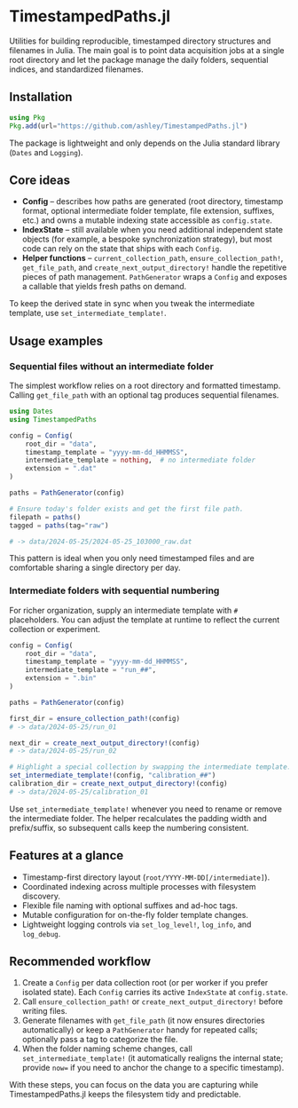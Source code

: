 # TimestampedPaths.jl

Utilities for building reproducible, timestamped directory structures and filenames in Julia. The main goal is to point data acquisition jobs at a single root directory and let the package manage the daily folders, sequential indices, and standardized filenames.

## Installation

```julia
using Pkg
Pkg.add(url="https://github.com/ashley/TimestampedPaths.jl")
```

The package is lightweight and only depends on the Julia standard library (`Dates` and `Logging`).

## Core ideas

- **Config** – describes how paths are generated (root directory, timestamp format, optional intermediate folder template, file extension, suffixes, etc.) and owns a mutable indexing state accessible as `config.state`.
- **IndexState** – still available when you need additional independent state objects (for example, a bespoke synchronization strategy), but most code can rely on the state that ships with each `Config`.
- **Helper functions** – `current_collection_path`, `ensure_collection_path!`, `get_file_path`, and `create_next_output_directory!` handle the repetitive pieces of path management. `PathGenerator` wraps a `Config` and exposes a callable that yields fresh paths on demand.

To keep the derived state in sync when you tweak the intermediate template, use `set_intermediate_template!`.

## Usage examples

### Sequential files without an intermediate folder

The simplest workflow relies on a root directory and formatted timestamp. Calling `get_file_path` with an optional tag produces sequential filenames.

```julia
using Dates
using TimestampedPaths

config = Config(
    root_dir = "data",
    timestamp_template = "yyyy-mm-dd_HHMMSS",
    intermediate_template = nothing,  # no intermediate folder
    extension = ".dat"
)

paths = PathGenerator(config)

# Ensure today's folder exists and get the first file path.
filepath = paths()
tagged = paths(tag="raw")

# -> data/2024-05-25/2024-05-25_103000_raw.dat
```

This pattern is ideal when you only need timestamped files and are comfortable sharing a single directory per day.

### Intermediate folders with sequential numbering

For richer organization, supply an intermediate template with `#` placeholders. You can adjust the template at runtime to reflect the current collection or experiment.

```julia
config = Config(
    root_dir = "data",
    timestamp_template = "yyyy-mm-dd_HHMMSS",
    intermediate_template = "run_##",
    extension = ".bin"
)

paths = PathGenerator(config)

first_dir = ensure_collection_path!(config)
# -> data/2024-05-25/run_01

next_dir = create_next_output_directory!(config)
# -> data/2024-05-25/run_02

# Highlight a special collection by swapping the intermediate template.
set_intermediate_template!(config, "calibration_##")
calibration_dir = create_next_output_directory!(config)
# -> data/2024-05-25/calibration_01
```

Use `set_intermediate_template!` whenever you need to rename or remove the intermediate folder. The helper recalculates the padding width and prefix/suffix, so subsequent calls keep the numbering consistent.

## Features at a glance

- Timestamp-first directory layout (`root/YYYY-MM-DD[/intermediate]`).
- Coordinated indexing across multiple processes with filesystem discovery.
- Flexible file naming with optional suffixes and ad-hoc tags.
- Mutable configuration for on-the-fly folder template changes.
- Lightweight logging controls via `set_log_level!`, `log_info`, and `log_debug`.

## Recommended workflow

1. Create a `Config` per data collection root (or per worker if you prefer isolated state). Each `Config` carries its active `IndexState` at `config.state`.
2. Call `ensure_collection_path!` or `create_next_output_directory!` before writing files.
3. Generate filenames with `get_file_path` (it now ensures directories automatically) or keep a `PathGenerator` handy for repeated calls; optionally pass a tag to categorize the file.
4. When the folder naming scheme changes, call `set_intermediate_template!` (it automatically realigns the internal state; provide `now=` if you need to anchor the change to a specific timestamp).

With these steps, you can focus on the data you are capturing while TimestampedPaths.jl keeps the filesystem tidy and predictable.
